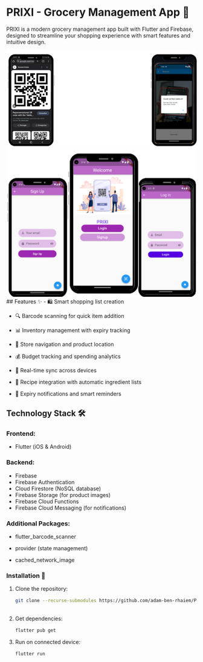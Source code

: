 # PRIXI - Grocery Management App 🛒

PRIXI is a modern grocery management app built with Flutter and Firebase, designed to streamline your shopping experience with smart features and intuitive design.


<div align="center">
  <img src="qrCode.png">
  <img src="app.png" width=500> 

</div>
## Features ✨
- 🛍️ Smart shopping list creation

- 🔍 Barcode scanning for quick item addition

- 📊 Inventory management with expiry tracking

- 🏪 Store navigation and product location

- 💰 Budget tracking and spending analytics

- 🔄 Real-time sync across devices

- 🧩 Recipe integration with automatic ingredient lists

- 🔔 Expiry notifications and smart reminders

## Technology Stack 🛠️

### Frontend: 
- Flutter (iOS & Android)

### Backend: 
- Firebase
- Firebase Authentication
- Cloud Firestore (NoSQL database)
- Firebase Storage (for product images)
- Firebase Cloud Functions
- Firebase Cloud Messaging (for notifications)

### Additional Packages:

- flutter_barcode_scanner

- provider (state management)

- cached_network_image


### Installation 📲

1. Clone the repository:
   ```bash
   git clone --recurse-submodules https://github.com/adam-ben-rhaiem/PRIXI-Grocery-Management-App.git
 

2. Get dependencies:
   ```bash
   flutter pub get

3. Run on connected device:
      ```bash
   flutter run
